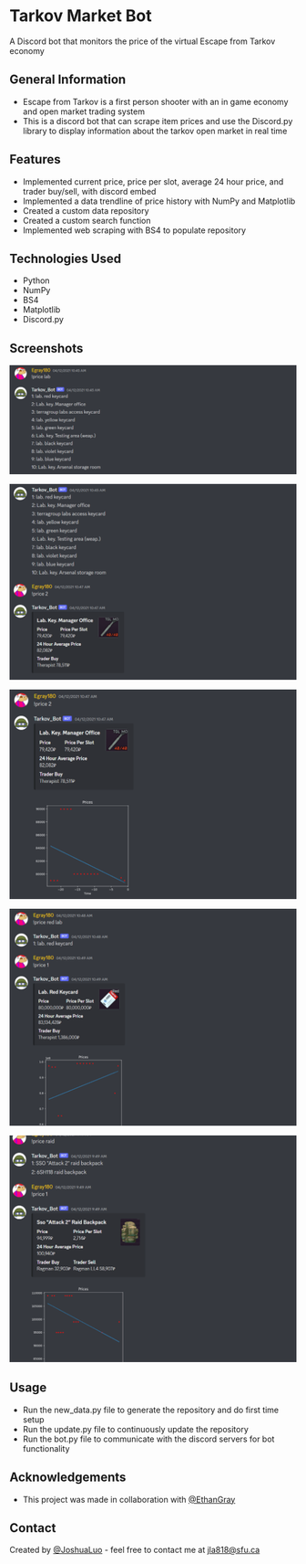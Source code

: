 # Tarkov Market Bot
A Discord bot that monitors the price of the virtual Escape from Tarkov economy

## General Information
- Escape from Tarkov is a first person shooter with an in game economy and open market trading system
- This is a discord bot that can scrape item prices and use the Discord.py library to display information about the tarkov open market in real time 


## Features
- Implemented current price, price per slot, average 24 hour price, and trader buy/sell, with discord embed 
- Implemented a data trendline of price history with NumPy and Matplotlib 
- Created a custom data repository 
- Created a custom search function 
- Implemented web scraping with BS4 to populate repository 



## Technologies Used
- Python 
- NumPy
- BS4
- Matplotlib
- Discord.py




## Screenshots

![Example screenshot1](./images/screen1.png)

![Example screenshot1](./images/screen2.png)

![Example screenshot1](./images/screen3.png)

![Example screenshot1](./images/screen4.png)

![Example screenshot1](./images/screen5.png)


## Usage
- Run the new_data.py file to generate the repository and do first time setup 
- Run the update.py file to continuously update the repository 
- Run the bot.py file to communicate with the discord servers for bot functionality 

## Acknowledgements

- This project was made in collaboration with [@EthanGray](https://github.com/Egray180)


## Contact
Created by [@JoshuaLuo](https://github.com/Joshua-z-Luo) - feel free to contact me at jla818@sfu.ca
